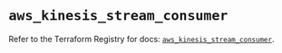# `aws_kinesis_stream_consumer`

Refer to the Terraform Registry for docs: [`aws_kinesis_stream_consumer`](https://registry.terraform.io/providers/hashicorp/aws/3.76.1/docs/resources/kinesis_stream_consumer).
